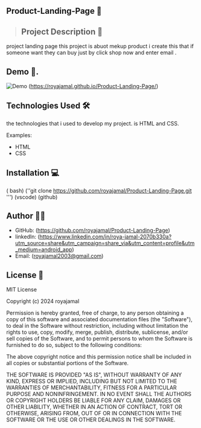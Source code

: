 

## Product-Landing-Page 📝

> ## Project Description 📝
project landing page  this project is  abuot mekup product i create this that if someone want they can buy just by click shop now and enter email .
> 


## Demo 📸.

![Demo]("https://github.com/royajamal/Product-Landing-Page/assets/168343975/c1b4db77-894c-4fe0-a67e-d719a09db2cb")
(https://royajamal.github.io/Product-Landing-Page/)

## Technologies Used 🛠
the technologies that i used to develop my project. is HTML and CSS.


Examples:

- HTML
- CSS

## Installation 💻

( bash)
(''git clone https://github.com/royajamal/Product-Landing-Page.git
''')
 (vscode)
 (github)
 

## Author 👩‍💻

- GitHub: (https://github.com/royajamal/Product-Landing-Page)
- linkedIn: (https://www.linkedin.com/in/roya-jamal-2070b330a?utm_source=share&utm_campaign=share_via&utm_content=profile&utm_medium=android_app)
- Email: (royajamal2003@gmail.com)



## License 📜
MIT License

Copyright (c) 2024 royajamal

Permission is hereby granted, free of charge, to any person obtaining a copy
of this software and associated documentation files (the "Software"), to deal
in the Software without restriction, including without limitation the rights
to use, copy, modify, merge, publish, distribute, sublicense, and/or sell
copies of the Software, and to permit persons to whom the Software is
furnished to do so, subject to the following conditions:

The above copyright notice and this permission notice shall be included in all
copies or substantial portions of the Software.

THE SOFTWARE IS PROVIDED "AS IS", WITHOUT WARRANTY OF ANY KIND, EXPRESS OR
IMPLIED, INCLUDING BUT NOT LIMITED TO THE WARRANTIES OF MERCHANTABILITY,
FITNESS FOR A PARTICULAR PURPOSE AND NONINFRINGEMENT. IN NO EVENT SHALL THE
AUTHORS OR COPYRIGHT HOLDERS BE LIABLE FOR ANY CLAIM, DAMAGES OR OTHER
LIABILITY, WHETHER IN AN ACTION OF CONTRACT, TORT OR OTHERWISE, ARISING FROM,
OUT OF OR IN CONNECTION WITH THE SOFTWARE OR THE USE OR OTHER DEALINGS IN THE
SOFTWARE.
